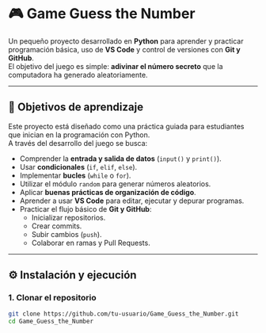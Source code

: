 # 🎮 Game Guess the Number

Un pequeño proyecto desarrollado en **Python** para aprender y practicar programación básica, uso de **VS Code** y control de versiones con **Git y GitHub**.  
El objetivo del juego es simple: **adivinar el número secreto** que la computadora ha generado aleatoriamente.

---

## 🧠 Objetivos de aprendizaje

Este proyecto está diseñado como una práctica guiada para estudiantes que inician en la programación con Python.  
A través del desarrollo del juego se busca:

- Comprender la **entrada y salida de datos** (`input()` y `print()`).
- Usar **condicionales** (`if`, `elif`, `else`).
- Implementar **bucles** (`while` o `for`).
- Utilizar el módulo `random` para generar números aleatorios.
- Aplicar **buenas prácticas de organización de código**.
- Aprender a usar **VS Code** para editar, ejecutar y depurar programas.
- Practicar el flujo básico de **Git y GitHub**:
  - Inicializar repositorios.
  - Crear commits.
  - Subir cambios (`push`).
  - Colaborar en ramas y Pull Requests.

---

## ⚙️ Instalación y ejecución

### 1. Clonar el repositorio
```bash
git clone https://github.com/tu-usuario/Game_Guess_the_Number.git
cd Game_Guess_the_Number
